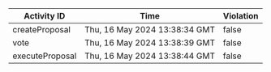 | Activity ID | Time | Violation |
| --- | --- | --- |
| createProposal | Thu, 16 May 2024 13:38:34 GMT | false |
| vote | Thu, 16 May 2024 13:38:39 GMT | false |
| executeProposal | Thu, 16 May 2024 13:38:44 GMT | false |